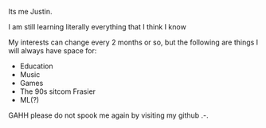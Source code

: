 Its me Justin.

I am still learning literally everything that I think I know

My interests can change every 2 months or so, but the following are things I will always have space for:
- Education
- Music
- Games
- The 90s sitcom Frasier
- ML(?)

GAHH please do not spook me again by visiting my github .-.

<!---
justindr21/justindr21 is a ✨ special ✨ repository because its `README.md` (this file) appears on your GitHub profile.
You can click the Preview link to take a look at your changes.
--->
